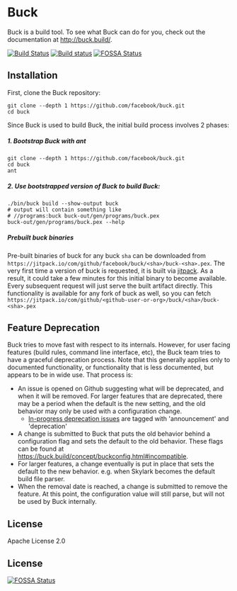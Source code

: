 Buck
====

Buck is a build tool. To see what Buck can do for you,
check out the documentation at <http://buck.build/>.

[![Build Status](https://travis-ci.org/facebook/buck.svg)](https://travis-ci.org/facebook/buck) [![Build status](https://ci.appveyor.com/api/projects/status/v64qh0cd2cp9uto8/branch/master?svg=true)](https://ci.appveyor.com/project/Facebook/buck/branch/master)
[![FOSSA Status](https://app.fossa.io/api/projects/git%2Bgithub.com%2Fblubfoo%2Fbuck.svg?type=shield)](https://app.fossa.io/projects/git%2Bgithub.com%2Fblubfoo%2Fbuck?ref=badge_shield)

Installation
------------

First, clone the Buck repository:

    git clone --depth 1 https://github.com/facebook/buck.git
    cd buck

Since Buck is used to build Buck, the initial build process involves 2 phases:

##### 1. Bootstrap Buck with ant

    git clone --depth 1 https://github.com/facebook/buck.git
    cd buck
    ant

##### 2. Use bootstrapped version of Buck to build Buck:

    ./bin/buck build --show-output buck
    # output will contain something like
    # //programs:buck buck-out/gen/programs/buck.pex
    buck-out/gen/programs/buck.pex --help

##### Prebuilt buck binaries

Pre-built binaries of buck for any buck `sha` can be downloaded from `https://jitpack.io/com/github/facebook/buck/<sha>/buck-<sha>.pex`. The very first time a version of buck is requested, it is built via [jitpack](https://jitpack.io/). As a result, it could take a few minutes for this initial binary to become available. Every subsequent request will just serve the built artifact directly. This functionality is available for any fork of buck as well, so you can fetch `https://jitpack.io/com/github/<github-user-or-org>/buck/<sha>/buck-<sha>.pex`

Feature Deprecation
-------------------

Buck tries to move fast with respect to its internals. However, for user facing features (build rules, command line interface, etc), the Buck team tries to have a graceful deprecation process. Note that this generally applies only to documented functionality, or functionality that is less documented, but appears to be in wide use. That process is:

- An issue is opened on Github suggesting what will be deprecated, and when it will be removed. For larger features that are deprecated, there may be a period when the default is the new setting, and the old behavior may only be used with a configuration change.
  - [In-progress deprecation issues](https://github.com/facebook/buck/issues?utf8=%E2%9C%93&q=is%3Aopen+label%3Aannouncement+label%3Adeprecation) are tagged with 'announcement' and 'deprecation'
- A change is submitted to Buck that puts the old behavior behind a configuration flag and sets the default to the old behavior. These flags can be found at https://buck.build/concept/buckconfig.html#incompatible.
- For larger features, a change eventually is put in place that sets the default to the new behavior. e.g. when Skylark becomes the default build file parser.
- When the removal date is reached, a change is submitted to remove the feature. At this point, the configuration value will still parse, but will not be used by Buck internally.

License
-------
Apache License 2.0


## License
[![FOSSA Status](https://app.fossa.io/api/projects/git%2Bgithub.com%2Fblubfoo%2Fbuck.svg?type=large)](https://app.fossa.io/projects/git%2Bgithub.com%2Fblubfoo%2Fbuck?ref=badge_large)
